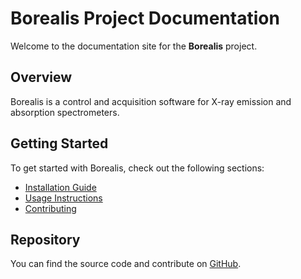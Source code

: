 # Borealis Project Documentation

Welcome to the documentation site for the **Borealis** project.

## Overview

Borealis is a control and acquisition software for X-ray emission and absorption 
spectrometers.

## Getting Started

To get started with Borealis, check out the following sections:

- [Installation Guide](installation)
- [Usage Instructions](usage)
- [Contributing](contributing)

## Repository

You can find the source code and contribute on [GitHub](https://github.com/avancra/Borealis).
